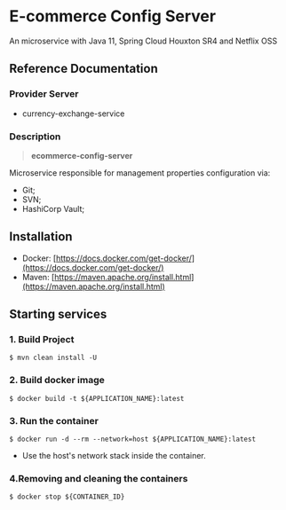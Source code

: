 # E-commerce Config Server

An microservice with Java 11, Spring Cloud Houxton SR4 and Netflix OSS

## Reference Documentation

### Provider Server

-   currency-exchange-service

### Description

> **ecommerce-config-server**

Microservice responsible for management properties configuration via:

 - Git;
 - SVN;
 - HashiCorp Vault;

## Installation

-   Docker: [https://docs.docker.com/get-docker/](https://docs.docker.com/get-docker/)
-   Maven: [https://maven.apache.org/install.html](https://maven.apache.org/install.html)

## Starting services

### 1. Build Project

```
$ mvn clean install -U
```

### 2. Build docker image

```
$ docker build -t ${APPLICATION_NAME}:latest
```

### 3. Run the container

```
$ docker run -d --rm --network=host ${APPLICATION_NAME}:latest
```

-   Use the host's network stack inside the container.

### 4.Removing and cleaning the containers

```
$ docker stop ${CONTAINER_ID}
```
